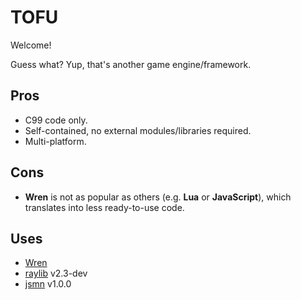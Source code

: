 # TOFU

Welcome!

Guess what? Yup, that's another game engine/framework.

## Pros

* C99 code only.
* Self-contained, no external modules/libraries required.
* Multi-platform.

## Cons

* **Wren** is not as popular as others (e.g. **Lua** or **JavaScript**), which translates into less ready-to-use code.

## Uses

* [Wren](https://wren.io/)
* [raylib](https://www.raylib.com/) v2.3-dev
* [jsmn](https://zserge.com/jsmn.html/) v1.0.0
